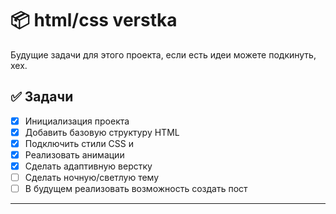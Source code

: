 # 📦 html/css verstka

Будущие задачи для этого проекта, если есть идеи можете подкинуть, хех.

## ✅ Задачи

- [x] Инициализация проекта
- [x] Добавить базовую структуру HTML
- [x] Подключить стили CSS и
- [x] Реализовать анимации
- [x] Сделать адаптивную верстку
- [ ] Сделать ночную/светлую тему
- [ ] В будущем реализовать возможность создать пост

---
